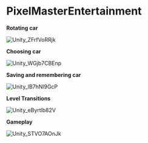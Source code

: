 # PixelMasterEntertainment

**Rotating car**

![Unity_ZFrfVoRRjk](https://github.com/rE4zon/PixelMasterEntertainment/assets/108632051/240024a9-61ae-4ba1-a787-afd6cce2c3b6)

**Choosing car**

![Unity_WGjb7CBEnp](https://github.com/rE4zon/PixelMasterEntertainment/assets/108632051/c80695b0-1df1-4c3b-afd0-82e6c5e2648a)

**Saving and remembering car**

![Unity_lB7hNl9GcP](https://github.com/rE4zon/PixelMasterEntertainment/assets/108632051/c2c5d342-e35a-4b7e-9de8-4212f3cd644d)

**Level Transitions**

![Unity_eByrtlb82V](https://github.com/rE4zon/PixelMasterEntertainment/assets/108632051/4c4c3a35-e4df-4393-ba73-84f5d0285f88)

**Gameplay**

![Unity_STVO7AOnJk](https://github.com/rE4zon/PixelMasterEntertainment/assets/108632051/13a5f77d-fe12-4c3f-b47f-fb66a9065619)



